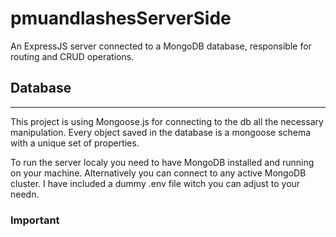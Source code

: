 # pmuandlashesServerSide
An ExpressJS server connected to a MongoDB database, responsible for routing and CRUD operations.

## Database 
------
This project is using Mongoose.js for connecting to the db all the necessary manipulation.
Every object saved in the database is a mongoose schema with a unique set of properties.

To run the server localy you need to have MongoDB installed and running on your machine.
Alternatively you can connect to any active MongoDB cluster.
I have included a dummy .env file witch you can adjust to your needn.

### Important
